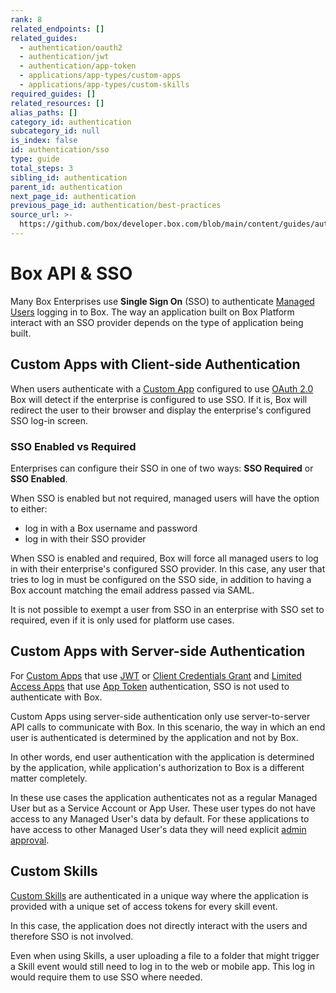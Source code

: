 ```yaml
---
rank: 8
related_endpoints: []
related_guides:
  - authentication/oauth2
  - authentication/jwt
  - authentication/app-token
  - applications/app-types/custom-apps
  - applications/app-types/custom-skills
required_guides: []
related_resources: []
alias_paths: []
category_id: authentication
subcategory_id: null
is_index: false
id: authentication/sso
type: guide
total_steps: 3
sibling_id: authentication
parent_id: authentication
next_page_id: authentication
previous_page_id: authentication/best-practices
source_url: >-
  https://github.com/box/developer.box.com/blob/main/content/guides/authentication/sso.md
---
```

# Box API & SSO

Many Box Enterprises use **Single Sign On** (SSO) to authenticate
[Managed Users][mu] logging in to Box. The way an application built on
Box Platform interact with an SSO provider depends on the type of application
being built.

## Custom Apps with Client-side Authentication

When users authenticate with a [Custom App][custom_app] configured to use
[OAuth 2.0][oauth2] Box will detect if the enterprise is configured to use SSO.
If it is, Box will redirect the user to their browser and display the
enterprise's configured SSO log-in screen.

### SSO Enabled vs Required

Enterprises can configure their SSO in one of two ways: **SSO Required**
or **SSO Enabled**.

When SSO is enabled but not required, managed users will have the option to
either:

- log in with a Box username and password
- log in with their SSO provider 

When SSO is enabled and required, Box will force all managed users to log in
with their enterprise's configured SSO provider. In this case, any
user that tries to log in must be configured on the SSO side, in addition to
having a Box account matching the email address passed via SAML.

<Message warning>

It is not possible to exempt a user from SSO in an enterprise with SSO
set to required, even if it is only used for platform use cases.

</Message>

## Custom Apps with Server-side Authentication

For [Custom Apps][custom_app] that use [JWT][jwt] or
[Client Credentials Grant][ccg] and
[Limited Access Apps][la-app] that use [App Token][app_token] authentication,
SSO is not used to authenticate with Box.

Custom Apps using server-side authentication only use server-to-server API
calls to communicate with Box. In this scenario, the way in which an end user
is authenticated is determined by the application and not by Box.

In other words, end user authentication with the application is determined by
the application, while application's authorization to Box is a different
matter completely.

In these use cases the application authenticates not as a regular Managed User
but as a Service Account or App User. These user types do not have access to any
Managed User's data by default. For these applications to have access to other
Managed User's data they will need explicit [admin approval][admin-approval].

## Custom Skills

[Custom Skills][custom_skills] are authenticated in a unique way where the
application is provided with a unique set of access tokens for every skill
event.

In this case, the application does not directly interact with the users and
therefore SSO is not involved.

<Message>

Even when using Skills, a user uploading a file to a folder that might trigger
a Skill event would still need to log in to the web or mobile app. This log in
would require them to use SSO where needed.

</Message>

[mu]: page://platform/user-types/#managed-users
[admin-approval]: g://authorization/custom-app-approval
[jwt]: g://authentication/jwt
[oauth2]: g://authentication/oauth2
[ccg]: g:///authentication/client-credentials
[la-app]: guide://applications/web-app-integrations
[app_token]: g://authentication/app-token
[custom_app]: g://applications/app-types/custom-apps
[custom_skills]: g://applications/app-types/custom-skills
[jwt]: g://authentication/jwt/jwt-setup